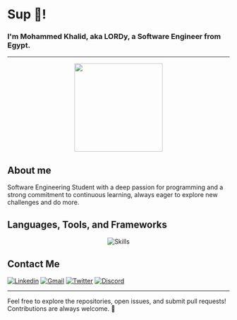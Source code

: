 # Sup 👋!

### I'm Mohammed Khalid, aka LORDy, a Software Engineer from Egypt.

***

<div align="center">
  <img height="200" src="https://media0.giphy.com/media/l41lPc9dT91glxsmQ/200w.gif?cid=6c09b952c8t00pud7q2iabg0t2trnc24d1ca67iu4jjwqnhr&ep=v1_gifs_search&rid=200w.gif&ct=g" />
</div>

## About me

Software Engineering Student with a deep passion for programming and a strong commitment to continuous learning, always eager to explore new challenges and do more.

## Languages, Tools, and Frameworks

<div align="center">

![Skills](https://skillicons.dev/icons?i=git,c,cpp,cs,dotnet,java,html,css,js,ts,nodejs,express,nestjs,mysql,redis,prisma,mongodb,py,flask,linux,bash)

</div>

## Contact Me

<div align="left">

[![Linkedin](https://skillicons.dev/icons?i=linkedin)](https://www.linkedin.com/in/lordyyyyy)
[![Gmail](https://skillicons.dev/icons?i=gmail)](mailto:lordy.khalid@gmail.com)
[![Twitter](https://skillicons.dev/icons?i=twitter)](https://twitter.com/lordyKhalid)
[![Discord](https://skillicons.dev/icons?i=discord)](https://discordapp.com/users/365121619657752587)

</div>

***

Feel free to explore the repositories, open issues, and submit pull requests!
<br>
Contributions are always welcome. 🙌
